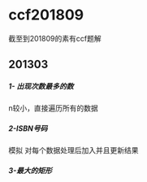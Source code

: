 # ccf201809
截至到201809的素有ccf题解
## 201303
##### 1-	出现次数最多的数
n较小，直接遍历所有的数据
##### 2-ISBN号码
模拟
对每个数据处理后加入并且更新结果
##### 3-最大的矩形
